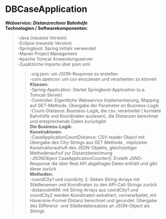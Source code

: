 # DBCaseApplication
***Webservice: Distanzrechner Bahnhöfe***    
**Technologien / Softwarekomponenten:**
>-Java (neueste Version)    
>-Eclipse (neueste Version)    
>-Springboot: Spring Initialir verwendet    
>-Maven Project Management    
>-Apache Tomcat Anwendungsserver    
>-Zusätzliche Importe über pom.xml:    
>>-org.json: um JSON-Response zu erstellen    
>>-com.opencsv: um csv einzulesen und verarbeiten zu können    
**Klassen:**    
-Spring-Application: Startet Springboot-Application (u.a. Tomcat-Server)     
-Controller: Eigentliche Webservice Implementierung, Mapping auf GET-Methode, Übergabe der Parameter an Business-Logik    
-Count-Distance: Business-Logik, die csv. verarbeitet ( korrekte Bahnhöfe und Koordinaten auslesen), die Distanzen berechnet und entsprechende Daten zurückgibt    
**Die Business-Logik:**    
**Konstruktoren:**    
-CaseApplicationCountDistance: CSV-reader Object mit Übergabe des City-Strings aus GET Methode , implizieter Konstruktoraufruft des JSON-Objekts, gleichzeitiger Methodenaufruf zur Distanzberechnung   
-JSONObject CaseApplicationCounter(): Erstellt JSNO-Response die über Rest API abgefragte Daten enthält und gibt diese zurück      
**Methoden:**    
-coordCity1 und coordcity 2: Geben String-Arrays mit Städtenamen und Koordinaten zu den API-Call-Strings zurück    
-distanceInKM: mit String-Arrays aus coordCity1 und coordCity2 werden Koordinaten extrahiert, vorverarbeitet, mit Haversine-Formel Distanz berechnet und gerundet. Übergabe des Differenz- und           Städtedatensatzes an JSON-Object als Strings    
  
  
